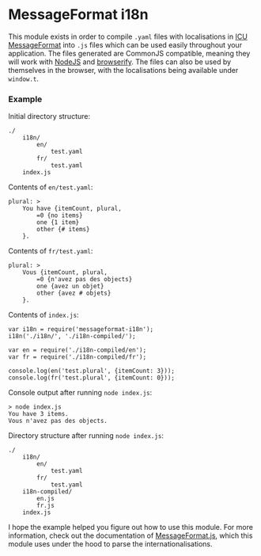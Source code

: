 # MessageFormat i18n
This module exists in order to compile `.yaml` files with localisations in [ICU MessageFormat](http://icu-project.org/apiref/icu4j/com/ibm/icu/text/MessageFormat.html) into `.js` files which can be used easily throughout your application. The files generated are CommonJS compatible, meaning they will work with [NodeJS](http://nodejs.org/) and [browserify](http://browserify.org/). The files can also be used by themselves in the browser, with the localisations being available under `window.t`.

### Example
Initial directory structure:

    ./
        i18n/
            en/
                test.yaml
            fr/
                test.yaml
        index.js

Contents of `en/test.yaml`:

    plural: >
        You have {itemCount, plural,
            =0 {no items}
            one {1 item}
            other {# items}
        }.

Contents of `fr/test.yaml`:

    plural: >
        Vous {itemCount, plural,
            =0 {n'avez pas des objects}
            one {avez un objet}
            other {avez # objets}
        }.

Contents of `index.js`:

    var i18n = require('messageformat-i18n');
    i18n('./i18n/', './i18n-compiled/');

    var en = require('./i18n-compiled/en');
    var fr = require('./i18n-compiled/fr');

    console.log(en('test.plural', {itemCount: 3}));
    console.log(fr('test.plural', {itemCount: 0}));

Console output after running `node index.js`:

    > node index.js
    You have 3 items.
    Vous n'avez pas des objects.

Directory structure after running `node index.js`:

    ./
        i18n/
            en/
                test.yaml
            fr/
                test.yaml
        i18n-compiled/
            en.js
            fr.js
        index.js

I hope the example helped you figure out how to use this module. For more information, check out the documentation of [MessageFormat.js](https://github.com/SlexAxton/messageformat.js), which this module uses under the hood to parse the internationalisations.
